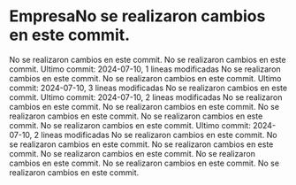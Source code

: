 # EmpresaNo se realizaron cambios en este commit.
No se realizaron cambios en este commit.
No se realizaron cambios en este commit.
Ultimo commit: 2024-07-10, 1 lineas modificadas
No se realizaron cambios en este commit.
No se realizaron cambios en este commit.
Ultimo commit: 2024-07-10, 3 lineas modificadas
No se realizaron cambios en este commit.
Ultimo commit: 2024-07-10, 2 lineas modificadas
No se realizaron cambios en este commit.
No se realizaron cambios en este commit.
No se realizaron cambios en este commit.
No se realizaron cambios en este commit.
No se realizaron cambios en este commit.
Ultimo commit: 2024-07-10, 2 lineas modificadas
No se realizaron cambios en este commit.
No se realizaron cambios en este commit.
No se realizaron cambios en este commit.
No se realizaron cambios en este commit.
No se realizaron cambios en este commit.
No se realizaron cambios en este commit.
No se realizaron cambios en este commit.

